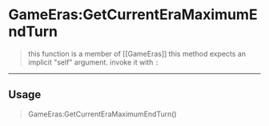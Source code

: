 # GameEras:GetCurrentEraMaximumEndTurn
> this function is a member of [[GameEras]]
> this method expects an implicit "self" argument. invoke it with `:`
-----
## Usage
> GameEras:GetCurrentEraMaximumEndTurn()

